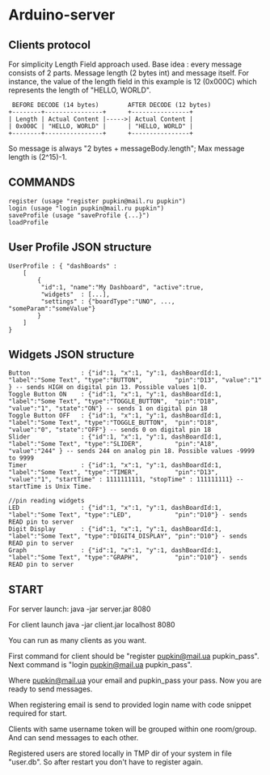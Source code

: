 # Arduino-server


## Clients protocol

For simplicity Length Field approach used. Base idea : every message consists of 2 parts. 
Message length (2 bytes int) and message itself. For instance, the value of the length field in 
this example is 12 (0x000C) which represents the length of "HELLO, WORLD".

	 BEFORE DECODE (14 bytes)		 AFTER DECODE (12 bytes)
	+--------+----------------+		 +----------------+
	| Length | Actual Content |----->| Actual Content |
	| 0x000C | "HELLO, WORLD" |		 | "HELLO, WORLD" |
	+--------+----------------+		 +----------------+

So message is always "2 bytes + messageBody.length"; Max message length is (2^15)-1.

## COMMANDS
	register (usage "register pupkin@mail.ru pupkin")
	login (usage "login pupkin@mail.ru pupkin")
	saveProfile (usage "saveProfile {...}")
	loadProfile

## User Profile JSON structure
	UserProfile : { "dashBoards" : 
		[ 
			{
			 "id":1, "name":"My Dashboard", "active":true, 
			 "widgets"  : [...], 
			 "settings" : {"boardType":"UNO", ..., "someParam":"someValue"}
			}
		]
	}

## Widgets JSON structure

	Button				: {"id":1, "x":1, "y":1, dashBoardId:1, "label":"Some Text", "type":"BUTTON",         "pin":"D13", "value":"1"   } -- sends HIGH on digital pin 13. Possible values 1|0.
	Toggle Button ON	: {"id":1, "x":1, "y":1, dashBoardId:1, "label":"Some Text", "type":"TOGGLE_BUTTON",  "pin":"D18", "value":"1", "state":"ON"} -- sends 1 on digital pin 18
	Toggle Button OFF	: {"id":1, "x":1, "y":1, dashBoardId:1, "label":"Some Text", "type":"TOGGLE_BUTTON",  "pin":"D18", "value":"0", "state":"OFF"} -- sends 0 on digital pin 18
	Slider				: {"id":1, "x":1, "y":1, dashBoardId:1, "label":"Some Text", "type":"SLIDER",         "pin":"A18", "value":"244" } -- sends 244 on analog pin 18. Possible values -9999 to 9999
	Timer				: {"id":1, "x":1, "y":1, dashBoardId:1, "label":"Some Text", "type":"TIMER",          "pin":"D13", "value":"1", "startTime" : 1111111111, "stopTime" : 111111111} -- startTime is Unix Time.

	//pin reading widgets
	LED					: {"id":1, "x":1, "y":1, dashBoardId:1, "label":"Some Text", "type":"LED",            "pin":"D10"} - sends READ pin to server
	Digit Display		: {"id":1, "x":1, "y":1, dashBoardId:1, "label":"Some Text", "type":"DIGIT4_DISPLAY", "pin":"D10"} - sends READ pin to server
	Graph				: {"id":1, "x":1, "y":1, dashBoardId:1, "label":"Some Text", "type":"GRAPH",          "pin":"D10"} - sends READ pin to server

## START

For server launch:
java -jar server.jar 8080

For client launch
java -jar client.jar localhost 8080

You can run as many clients as you want.

First command for client should be "register pupkin@mail.ua pupkin_pass".
Next command is "login pupkin@mail.ua pupkin_pass".

Where pupkin@mail.ua your email and pupkin_pass your pass. Now you are ready to send messages.

When registering email is send to provided login name with code snippet required for start.

Clients with same username token will be grouped within one room/group. And can send messages to each other.

Registered users are stored locally in TMP dir of your system in file "user.db". So after restart you don't have to register again.

